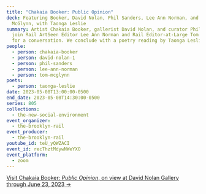 ```yaml
---
title: "Chakaia Booker: Public Opinion"
deck: Featuring Booker, David Nolan, Phil Sanders, Lee Ann Norman, and Tom
  McGlynn, with Taonga Leslie
summary: Artist Chakaia Booker, gallerist David Nolan, and curator Phil Sanders
  join Rail ArtSeen Editor Lee Ann Norman and Rail Editor-at-Large Tom McGlynn
  for a conversation. We conclude with a poetry reading by Taonga Leslie.
people:
  - person: chakaia-booker
  - person: david-nolan-1
  - person: phil-sanders
  - person: lee-ann-norman
  - person: tom-mcglynn
poets:
  - person: taonga-leslie
date: 2023-05-08T13:00:00-0500
end_date: 2023-05-08T14:30:00-0500
series: 805
collections:
  - the-new-social-environment
event_organizer:
  - the-brooklyn-rail
event_producer:
  - the-brooklyn-rail
youtube_id: teU_yQWZACI
event_id: recThztMdywNWeYXO
event_platform:
  - zoom
---
```

[V﻿isit Chakaia Booker: *Public Opinion*, on view at David Nolan Gallery through June 23, 2023 →](https://www.davidnolangallery.com/exhibitions/chakaia-booker-public-opinion)
